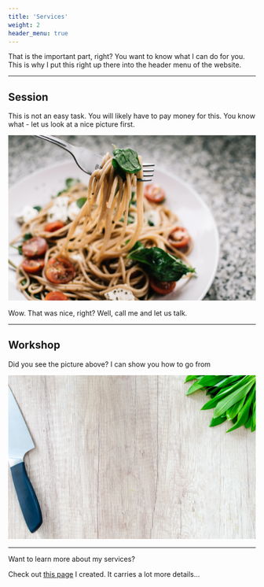 ```yaml
---
title: 'Services'
weight: 2
header_menu: true
---
```

That is the important part, right? You want to know what I can do for you. This is why I put this right up there into the header menu of the website.

---

## Session

This is not an easy task. You will likely have to pay money for this. You know what - let us look at a nice picture first.

![Nice picture to make you pay me ;-)](images/selective-focus-photography-of-pasta-with-tomato-and-basil-1279330.jpg)

Wow. That was nice, right? Well, call me and let us talk.

---

## Workshop

Did you see the picture above? I can show you how to go from

![Let us get started on a clean slate](images/board-bunch-cooking-food-349609.jpg)

---

Want to learn more about my services?

Check out [this page](services) I created. It carries a lot more details...
